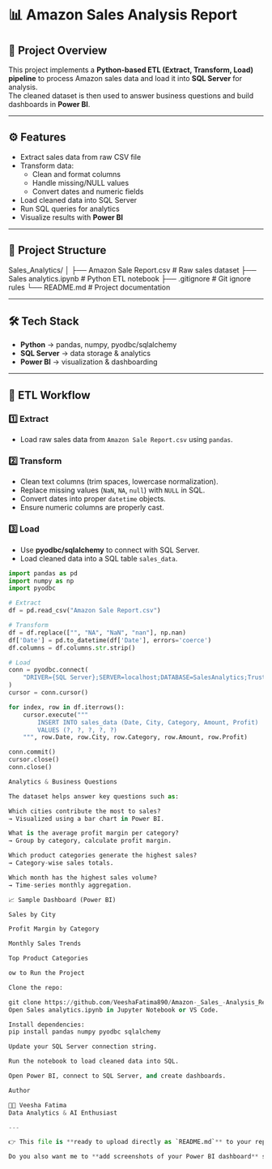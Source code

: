 # 📊 Amazon Sales Analysis Report

## 📌 Project Overview
This project implements a **Python-based ETL (Extract, Transform, Load) pipeline** to process Amazon sales data and load it into **SQL Server** for analysis.  
The cleaned dataset is then used to answer business questions and build dashboards in **Power BI**.  

---

## ⚙️ Features
- Extract sales data from raw CSV file  
- Transform data:
  - Clean and format columns  
  - Handle missing/NULL values  
  - Convert dates and numeric fields  
- Load cleaned data into SQL Server  
- Run SQL queries for analytics  
- Visualize results with **Power BI**  

---

## 📂 Project Structure
Sales_Analytics/
│
├── Amazon Sale Report.csv # Raw sales dataset
├── Sales analytics.ipynb # Python ETL notebook
├── .gitignore # Git ignore rules
└── README.md # Project documentation



---

## 🛠️ Tech Stack
- **Python** → pandas, numpy, pyodbc/sqlalchemy  
- **SQL Server** → data storage & analytics  
- **Power BI** → visualization & dashboarding  

---

## 🚀 ETL Workflow
### 1️⃣ Extract
- Load raw sales data from `Amazon Sale Report.csv` using `pandas`.

### 2️⃣ Transform
- Clean text columns (trim spaces, lowercase normalization).  
- Replace missing values (`NaN`, `NA`, `null`) with `NULL` in SQL.  
- Convert dates into proper `datetime` objects.  
- Ensure numeric columns are properly cast.  

### 3️⃣ Load
- Use **pyodbc/sqlalchemy** to connect with SQL Server.  
- Load cleaned data into a SQL table `sales_data`.  

```python
import pandas as pd
import numpy as np
import pyodbc

# Extract
df = pd.read_csv("Amazon Sale Report.csv")

# Transform
df = df.replace(["", "NA", "NaN", "nan"], np.nan)
df['Date'] = pd.to_datetime(df['Date'], errors='coerce')
df.columns = df.columns.str.strip()

# Load
conn = pyodbc.connect(
    "DRIVER={SQL Server};SERVER=localhost;DATABASE=SalesAnalytics;Trusted_Connection=yes;"
)
cursor = conn.cursor()

for index, row in df.iterrows():
    cursor.execute("""
        INSERT INTO sales_data (Date, City, Category, Amount, Profit)
        VALUES (?, ?, ?, ?, ?)
    """, row.Date, row.City, row.Category, row.Amount, row.Profit)

conn.commit()
cursor.close()
conn.close()

Analytics & Business Questions

The dataset helps answer key questions such as:

Which cities contribute the most to sales?
→ Visualized using a bar chart in Power BI.

What is the average profit margin per category?
→ Group by category, calculate profit margin.

Which product categories generate the highest sales?
→ Category-wise sales totals.

Which month has the highest sales volume?
→ Time-series monthly aggregation.

📈 Sample Dashboard (Power BI)

Sales by City

Profit Margin by Category

Monthly Sales Trends

Top Product Categories

ow to Run the Project

Clone the repo:

git clone https://github.com/VeeshaFatima890/Amazon-_Sales_-Analysis_Report.git
Open Sales analytics.ipynb in Jupyter Notebook or VS Code.

Install dependencies:
pip install pandas numpy pyodbc sqlalchemy

Update your SQL Server connection string.

Run the notebook to load cleaned data into SQL.

Open Power BI, connect to SQL Server, and create dashboards.

Author

👩‍💻 Veesha Fatima
Data Analytics & AI Enthusiast

---

👉 This file is **ready to upload directly as `README.md`** to your repo.  

Do you also want me to **add screenshots of your Power BI dashboard** section (placeholders now) so your GitHub looks more complete?


